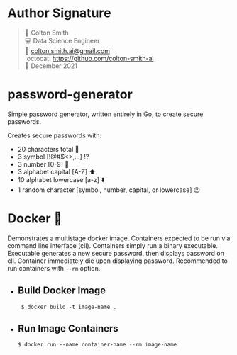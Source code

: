 # Author Signature
> :raising_hand:      Colton Smith <br>
> :computer:          Data Science Engineer <br>
> :incoming_envelope: colton.smith.ai@gmail.com <br>
> :octocat:           https://github.com/colton-smith-ai <br>
> :date:              December 2021 <br>

# password-generator
Simple password generator, written entirely in Go, to create secure passwords.

Creates secure passwords with:
- 20 characters total :100:
- 3 symbol [!@#$<>,...] :interrobang:
- 3 number [0-9] :1234:
- 3 alphabet capital [A-Z] :arrow_up:
- 10 alphabet lowercase [a-z] :arrow_down:
- 1 random character [symbol, number, capital, or lowercase] :wink:

# Docker :whale:
Demonstrates a multistage docker image. Containers expected to be run via command line interface (cli).
Containers simply run a binary executable. Executable generates a new secure password, then displays
password on cli. Container immediately die upon displaying password. Recommended to run containers
with `--rm` option. 

- ## Build Docker Image
    ` $ docker build -t image-name .`

- ## Run Image Containers
    `$ docker run --name container-name --rm image-name`